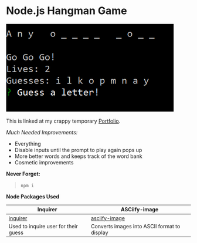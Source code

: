 # Node.js Hangman Game

![GitHub Logo](./preview1.png)

This is linked at my crappy temporary [Portfolio](https://jonmpan.github.io/Bootstrap-Portfolio/).

*Much Needed Improvements:*
- Everything
- Disable inputs until the prompt to play again pops up
- More better words and keeps track of the word bank
- Cosmetic improvements

**Never Forget:**

> `npm i`

**Node Packages Used**

Inquirer | ASCiify-image
-------- | -------------
 [inquirer](https://www.npmjs.com/package/inquirer) | [asciify-image](https://www.npmjs.com/package/asciify-image)
Used to inquire user for their guess | Converts images into ASCII format to display